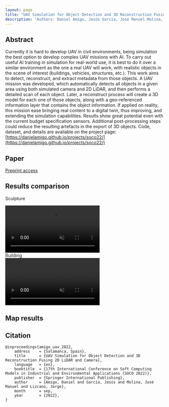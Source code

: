 ```yaml
---
layout: page
title: "UAV Simulation for Object Detection and 3D Reconstruction Fusing 2D LiDAR and Camera"
description: "Authors: Daniel Amigo, Jesús García, José Manuel Molina, and Jorge Lizcano"
---
```


<!-- Add additional resources for video comparisons -->
<script type="text/javascript" src="../../assets/projects/soco22/js/video_comparison.js"></script>
<link   rel="stylesheet"      href="../../assets/projects/soco22/css/video_comparison.css">
<!-- Load Leaflet code library: see http://leafletjs.com/download.html -->
<link rel="stylesheet" href="https://unpkg.com/leaflet@1.7.1/dist/leaflet.css">
<script src="https://unpkg.com/leaflet@1.7.1/dist/leaflet.js"></script>
<script src="https://unpkg.com/shpjs@latest/dist/shp.js"></script>

## Abstract
Currently it is hard to develop UAV in civil environments, being simulation the best option to develop complex UAV missions with AI. To carry out useful AI training in simulation for real-world use, it is best to do it over a similar environment as the one a real UAV will work, with realistic objects in the scene of interest (buildings, vehicles, structures, etc.). This work aims to detect, reconstruct, and extract metadata from those objects. A UAV mission was developed, which automatically detects all objects in a given area using both simulated camera and 2D LiDAR, and then performs a detailed scan of each object. Later, a reconstruct process will create a 3D model for each one of those objects, along with a geo-referenced information layer that contains the object information. If applied on reality, this mission ease bringing real content to a digital twin, thus improving, and extending the simulation capabilities. Results show great potential even with the current budget specification sensors. Additional post-processing steps could reduce the resulting artefacts in the export of 3D objects. Code, dataset, and details are available on the project page: [https://danielamigo.github.io/projects/soco22/](https://danielamigo.github.io/projects/soco22/)

## Paper
[Preprint access](../../assets/pdf/proceedings/amigo_2022_uav_simulation_for_object_detection_and_3d_reconstruction_fusing_2d_lidar_and.pdf)

## Results comparison
Sculpture
<div class="video-compare-container">
  <video class="video" id="sculpture" loop playsinline autoPlay muted src="../../assets/projects/soco22/video/Sculpture.mp4" onplay="resizeAndPlay(this)"></video>
  <canvas height=0 class="videoMerge" id="sculptureMerge"></canvas>
</div>
Building
<div class="video-compare-container">
  <video class="video" id="building" loop playsinline autoPlay muted src="../../assets/projects/soco22/video/Building.mp4" onplay="resizeAndPlay(this)"></video>
  <canvas height=0 class="videoMerge" id="buildingMerge"></canvas>
</div>

## Map results
<div id="map"></div>
<link   rel="stylesheet"      href="../../assets/projects/soco22/css/leaflet.css">
<script type="text/javascript" src="../../assets/projects/soco22/js/leaflet.js"></script>

## Citation
```
@inproceedings{amigo_uav_2022,
    address    = {Salamanca, Spain},
    title      = {UAV Simulation for Object Detection and 3D Reconstruction Fusing 2D LiDAR and Camera},
    language   = {en},
    booktitle  = {17th International Conference on Soft Computing Models in Industrial and Environmental Applications (SOCO 2022)},
    publisher  = {Springer International Publishing},
    author     = {Amigo, Daniel and García, Jesús and Molina, José Manuel and Lizcano, Jorge},
    month      = sep,
    year       = {2022},
}
```